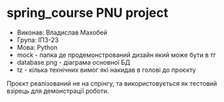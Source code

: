 # spring_course PNU project

* Виконав: Владислав Махобей
* Група: ІПЗ-23
* Мова: Python
* mock - папка де продемонстрований дизайн який може бути в тг
* database.png - діаграма основної БД
* tz - кілька технічних вимог які накидав в голові до проєкту

Проєкт реалізований не на спрінгу, та використовується як тестовий взірець для демонстрації роботи. 

